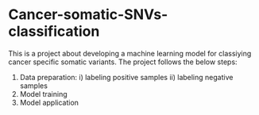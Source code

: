 # Cancer-somatic-SNVs-classification
This is a project about developing a machine learning model for classiying cancer specific somatic variants. 
The project follows the below steps:
1) Data preparation:
   i) labeling positive samples
   ii) labeling negative samples
2) Model training
3) Model application
